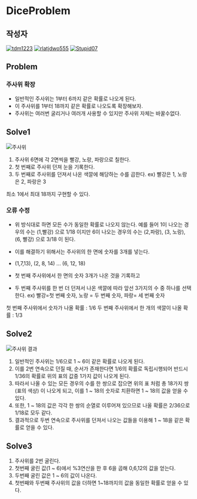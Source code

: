# **DiceProblem**
## 작성자
[![tdm1223](https://avatars1.githubusercontent.com/u/21440957?s=100&v=4)](https://github.com/tdm1223)
[![rlatjdwo555](https://avatars0.githubusercontent.com/u/28692938?s=100&v=4)](https://github.com/rlatjdwo555)
[![Stupid07](https://avatars1.githubusercontent.com/u/35564566?s=100&v=4)](https://github.com/Stupid07)

## Problem
### 주사위 확장
- 일반적인 주사위는 1부터 6까지 같은 확률로 나오게 된다.
- 이 주사위를 1부터 18까지 같은 확률로 나오도록 확장해보자.
- 주사위는 여러번 굴리거나 여러개 사용할 수 있지만 주사위 자체는 바꿀수없다.

## Solve1
![주사위](https://user-images.githubusercontent.com/28692938/63511091-2e1dbb00-c51b-11e9-868a-a8c7b3814e94.png)

1. 주사위 6면에 각 2면씩을 빨강, 노랑, 파랑으로 칠한다. 
2. 첫 번째로 주사위 던져 눈을 기록한다.
3. 두 번째로 주사위를 던져서 나온 색깔에 해당하는 수를 곱한다.
ex) 빨강은 1, 노랑은 2, 파랑은 3

최소 1에서 최대 18까지 구현할 수 있다.

### 오류 수정
- 위 방식대로 하면 모든 수가 동일한 확률로 나오지 않는다. 예를 들어 1이 나오는 경우의 수는 (1,빨강) 으로 1/18 이지만 6이 나오는 경우의 수는 (2,파랑), (3, 노랑), (6, 빨강) 으로 3/18 이 된다. 

- 이를 해결하기 위해서는 주사위의 한 면에 숫자를 3개를 넣는다. 
- (1,7,13), (2, 8, 14) ... (6, 12, 18) 

- 첫 번째 주사위에서 한 면의 숫자 3개가 나온 것을 기록하고 
- 두 번째 주사위를 한 번 더 던져서 나온 색깔에 따라 앞선 3가지의 수 중 하나를 선택한다.
ex) 빨강=첫 번째 숫자, 노랑 = 두 번째 숫자, 파랑= 세 번째 숫자 

첫 번째 주사위에서 숫자가 나올 확률 : 1/6 
두 번째 주사위에서 한 개의 색깔이 나올 확률 : 1/3 

## Solve2
![주사위 결과](https://user-images.githubusercontent.com/35564566/63700338-ace95f80-c85d-11e9-8515-72e02c256eed.png)

1) 일반적인 주사위는 1/6으로 1 ~ 6이 같은 확률로 나오게 된다.
2) 이를 2번 연속으로 던질 때, 순서가 존재한다면 1/6의 확률로 독립시행되어 반드시  1/36의 확률로 위의 표의 값중 1가지 값이 나오게 된다.
3) 따라서 나올 수 있는 모든 경우의 수를 한 쌍으로 잡으면 위의 표 처럼 총 18가지 쌍(표의 색상) 이 나오게 되고, 이를 1 ~ 18의 숫자로 치환하면 1 ~ 18의 값을 얻을 수 있다.
4) 또한, 1 ~ 18의 값은 각각 한 쌍의 순열로 이루어져 있으므로 나올 확률은 2/36으로 1/18로 모두 같다.
5) 결과적으로 두번 연속으로 주사위를 던져서 나오는 값들을 이용해 1 ~ 18을 같은 확률로 얻을 수 있다.

## Solve3
1) 주사위를 2번 굴린다.
2) 첫번째 굴린 값(1 ~ 6)에서 %3연산을 한 후 6을 곱해 0,6,12의 값을 얻는다.
3) 두번째 굴린 값은 1 ~ 6의 값이 나온다.
4) 첫번째와 두번째 주사위의 값을 더하면 1~18까지의 값을 동일한 확률로 얻을 수 있다.
